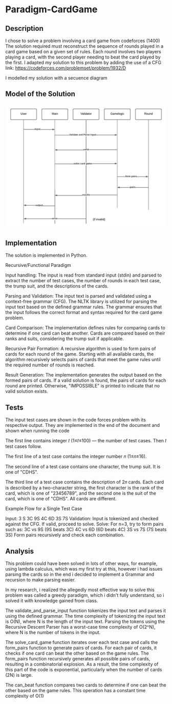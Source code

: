 # Paradigm-CardGame

## Description
I chose to solve a problem involving a card game from codeforces (1400) 
The solution required must  reconstruct the sequence of rounds played in a card game based on a given set of rules. Each round involves two players playing a card, with the second player needing to beat the card played by the first.
I adapted my solution to this problem by adding the use of a CFG 
link: https://codeforces.com/problemset/problem/1932/D

I modelled my solution with a secuence diagram

## Model of the Solution

![NFA1](Proyect/sequence.jpeg)

## Implementation
The solution is implemented in Python.

Recursive/Functional Paradigm

Input handling: The input is read from standard input (stdin) and parsed to extract the number of test cases, the number of rounds in each test case, the trump suit, and the descriptions of the cards.

Parsing and Validation: The input text is parsed and validated using a context-free grammar (CFG). The NLTK library is utilized for parsing the input text based on the defined grammar rules. The grammar ensures that the input follows the correct format and syntax required for the card game problem.

Card Comparison: The implementation defines rules for comparing cards to determine if one card can beat another. Cards are compared based on their ranks and suits, considering the trump suit if applicable.

Recursive Pair Formation: A recursive algorithm is used to form pairs of cards for each round of the game. Starting with all available cards, the algorithm recursively selects pairs of cards that meet the game rules until the required number of rounds is reached.

Result Generation: The implementation generates the output based on the formed pairs of cards. If a valid solution is found, the pairs of cards for each round are printed. Otherwise, "IMPOSSIBLE" is printed to indicate that no valid solution exists.


## Tests

The input test cases are shown in the code forces problem with its respective output. They are implemented in the end of the document and shown when running the code

The first line contains integer 𝑡 (1≤𝑡≤100) — the number of test cases. Then 𝑡 test cases follow.

The first line of a test case contains the integer number 𝑛 (1≤𝑛≤16).

The second line of a test case contains one character, the trump suit. It is one of "CDHS".

The third line of a test case contains the description of 2𝑛 cards. Each card is described by a two-character string, the first character is the rank of the card, which is one of "23456789", and the second one is the suit of the card, which is one of "CDHS". All cards are different.

Example Flow for a Single Test Case

Input: 3 S 3C 9S 4C 6D 3S 7S
Validation: Input is tokenized and checked against the CFG.
If valid, proceed to solve.
Solve:
For n=3, try to form pairs such as:
3C vs 9S (9S beats 3C)
4C vs 6D (6D beats 4C)
3S vs 7S (7S beats 3S)
Form pairs recursively and check each combination.

## Analysis

This problem could have been solved in lots of other ways, for example, using lambda calculus, which was my first try at this, however i had issues parsing the cards so in the end i decided to implement a Grammar and recursion to make parsing easier. 

In my research, i realized the allegedly most effective way to solve this problem was called a greedy paradigm, which i didn't fully understand, so i solved it with knowledge gained from class.

The validate_and_parse_input function tokenizes the input text and parses it using the defined grammar. The time complexity of tokenizing the input text is O(N), where N is the length of the input text. Parsing the tokens using the Recursive Descent Parser has a worst-case time complexity of O(2^N), where N is the number of tokens in the input. 

The solve_card_game function iterates over each test case and calls the form_pairs function to generate pairs of cards. For each pair of cards, it checks if one card can beat the other based on the game rules. The form_pairs function recursively generates all possible pairs of cards, resulting in a combinatorial explosion. As a result, the time complexity of this part of the code is exponential, particularly when the number of cards (2N) is large.

The can_beat function compares two cards to determine if one can beat the other based on the game rules. This operation has a constant time complexity of O(1)